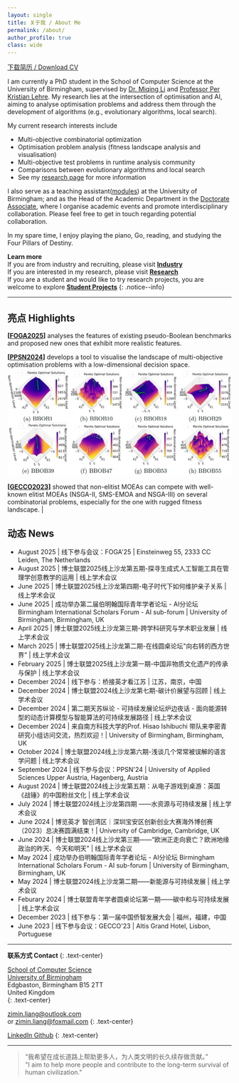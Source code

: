 ```yaml
---
layout: single
title: 关于我 / About Me
permalink: /about/
author_profile: true
class: wide
---
```



[ 下载简历 / Download CV ](/assets/files/cv.pdf)


I am currently a PhD student in the School of Computer Science at the University of Birmingham, supervised by [Dr. Miqing Li](https://sites.google.com/view/miqing-li/applied-research) and [Professor Per Kristian Lehre](https://pklehre.github.io/EC-Theory-UoB/Lehre/). My research lies at the intersection of optimisation and AI, aiming to analyse optimisation problems and address them through the development of algorithms (e.g., evolutionary algorithms, local search). 

My current research interests include
 - Multi-objective combinatorial optimization
 - Optimisation problem analysis (fitness landscape analysis and visualisation)
 - Multi-objective test problems in runtime analysis community
 - Comparisons between evolutionary algorithms and local search
 - See my [research page](/research/) for more information

I also serve as a teaching assistant([modules](/teaching/)) at the University of Birmingham; and as the Head of the Academic Department in the [Doctorate Associate](https://www.doctorateassociation.org/), where I organise academic events and promote interdisciplinary collaboration. Please feel free to get in touch regarding potential collaboration. 

In my spare time, I enjoy playing the piano, Go, reading, and studying the Four Pillars of Destiny.


**Learn more**<br />
If you are from industry and recruiting, please visit [**Industry**](/industry/)<br />
If you are interested in my research, please visit [**Research**](/research/)<br />
If you are a student and would like to try research projects, you are welcome to explore [**Student Projects**](/teaching/#projects)
{: .notice--info}

---

## 亮点 Highlights

**\[[FOGA2025](https://dl.acm.org/doi/10.1145/3729878.3746700)\]** analyses the features of existing pseudo-Boolean benchmarks and proposed new ones that exhibit more realistic features. 

**\[[PPSN2024](https://dl.acm.org/doi/10.1007/978-3-031-70085-9_19)\]** develops a tool to visualise the landscape of multi-objective optimisation problems with a low-dimensional decision space. 
<img src="/assets/images/PPSN2024.png" alt="PPSN2024" width="800" style="display: block; margin: auto;">

**\[[GECCO2023](https://dl.acm.org/doi/10.1145/3583133.3590646)\]** showed that non-elitist MOEAs can compete with well-known elitist MOEAs (NSGA-II, SMS-EMOA and NSGA-III) on several combinatorial problems, especially for the one with rugged fitness landscape. | 


## 动态 News
 - August 2025 | 线下参与会议：FOGA'25 | Einsteinweg 55, 2333 CC Leiden, The Netherlands
 - August 2025 | 博士联盟2025线上沙龙第五期-探寻生成式人工智能工具在管理学创意教学的运用 | 线上学术会议
 - June 2025 | 博士联盟2025线上沙龙第四期-电子时代下如何维护亲子关系 | 线上学术会议
 - June 2025 | 成功举办第二届伯明翰国际青年学者论坛 - AI分论坛 Birmingham International Scholars Forum - AI sub-forum | University of Birmingham, Birmingham, UK
 - April 2025 | 博士联盟2025线上沙龙第三期-跨学科研究与学术职业发展 | 线上学术会议
 - March 2025 | 博士联盟2025线上沙龙第二期-在线圆桌论坛"向右转的西方世界” | 线上学术会议
 - February 2025 | 博士联盟2025线上沙龙第一期-中国非物质文化遗产的传承与保护 | 线上学术会议
 - December 2024 | 线下参与：桥接英才看江苏 | 江苏，南京，中国
 - December 2024 | 博士联盟2024线上沙龙第七期-碳计价展望与回顾 | 线上学术会议
 - December 2024 | 第二期天苏纵论 - 可持续发展论坛炉边夜话 - 面向能源转型的动态计算模型与智能算法的可持续发展路径 | 线上学术会议
 - December 2024 | 来自南方科技大学的Prof. Hisao Ishibuchi 带队来李密青研究小组访问交流，热烈欢迎！| University of Birmingham, Birmingham, UK
 - October 2024 | 博士联盟2024线上沙龙第六期-浅谈几个常常被误解的语言学问题 | 线上学术会议
 - September 2024 | 线下参与会议：PPSN'24 | University of Applied Sciences Upper Austria, Hagenberg, Austria
 - August 2024 | 博士联盟2024线上沙龙第五期：从电子游戏到桌游：英国《战锤》的中国粉丝文化 | 线上学术会议
 - July 2024 | 博士联盟2024线上沙龙第四期 ——水资源与可持续发展 | 线上学术会议
 - June 2024 | 博览英才 智创湾区｜深圳宝安区创新创业大赛海外博创赛（2023）总决赛圆满结束！| University of Cambridge, Cambridge, UK
 - June 2024 | 博士联盟2024线上沙龙第三期——“欧洲正走向衰亡？欧洲地缘政治的昨天、今天和明天” | 线上学术会议
 - May 2024 | 成功举办伯明翰国际青年学者论坛 - AI分论坛 Birmingham International Scholars Forum - AI sub-forum | University of Birmingham, Birmingham, UK
 - May 2024 | 博士联盟2024线上沙龙第二期——新能源与可持续发展 | 线上学术会议
 - Feburary 2024 | 博士联盟青年学者圆桌论坛第一期——碳中和与可持续发展 | 线上学术会议
 - December 2023 | 线下参与：第一届中国侨智发展大会 | 福州，福建，中国
 - June 2023 | 线下参与会议：GECCO'23 | Altis Grand Hotel, Lisbon, Portuguese

---

**联系方式 Contact**
{: .text-center}

[School of Computer Science](https://www.birmingham.ac.uk/schools/computer-science/) <a href="https://www.bing.com/maps?osid=a59555ca-7b8b-4731-a0ad-38da711e541f&cp=sr7hydgv3z5g&lvl=15.75&pi=0&imgid=f0cfdbd0-23c2-45d8-9132-4cf510fd0b6d&v=2&sV=2&form=S00027"><i class="fa-solid fa-map-pin"></i></a><br />
[University of Birmingham](https://www.birmingham.ac.uk)<br />
Edgbaston, Birmingham B15 2TT <br />
United Kingdom<br />
{: .text-center}

[zimin.liang@outlook.com](mailto:zimin.liang@outlook.com) <br />
or [zimin.liang@foxmail.com](mailto:zimin.liang@foxmail.com)
{: .text-center}

<a href="https://www.linkedin.com/in/zimin-liang/"><i class="fa-brands fa-linkedin fa-lg"></i> LinkedIn </a>  <a href="https://github.com/Zim-L/"><i class="fa-brands fa-github fa-lg"></i> Github</a> 
{: .text-center}

---

> “我希望在成长道路上帮助更多人，为人类文明的长久续存做贡献。”<br />
> "I aim to help more people and contribute to the long-term survival of human civilization."
